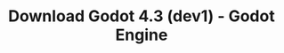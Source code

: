 ---
# Generated by /tools/generators/src/download_archive_generator !!! do not edit by hand !!!
title: 'Download Godot 4.3 (dev1) - Godot Engine'
type: 'download/archive'
name: '4.3'
flavor: 'dev1'
release_date: '2023-12-21T03:00:00-00:00'
release_notes: 'article/dev-snapshot-godot-4-3-dev-1/'
primaryPlatforms:
  - 'android.apk'
  - 'linux.64'
  - 'macos.universal'
  - 'windows.64'
  - 'web'
  - 'templates'
links:
  android.apk:
    name: 'android.apk'
    title: 'Android'
    caption: 'APK Universal (ARM64 + ARMv7 + x86_64 + x86)'
    tags:
      - 'APK download'
      - 'ARM64/v7'
      - 'x86 (64 & 32 bit)'
    hosts:
      github_builds:
        regular: 'https://github.com/godotengine/godot-builds/releases/download/4.3-dev1/Godot_v4.3-dev1_android_editor.apk'
        mono: '#'
      github:
        regular: 'https://github.com/godotengine/godot/releases/download/4.3-dev1/Godot_v4.3-dev1_android_editor.apk'
        mono: '#'
  linux.64:
    name: 'linux.64'
    title: 'Linux'
    caption: 'Padrão (x86_64)'
    tags:
      - '64 bit'
    hosts:
      github_builds:
        regular: 'https://github.com/godotengine/godot-builds/releases/download/4.3-dev1/Godot_v4.3-dev1_linux.x86_64.zip'
        mono: 'https://github.com/godotengine/godot-builds/releases/download/4.3-dev1/Godot_v4.3-dev1_mono_linux_x86_64.zip'
      github:
        regular: 'https://github.com/godotengine/godot/releases/download/4.3-dev1/Godot_v4.3-dev1_linux.x86_64.zip'
        mono: 'https://github.com/godotengine/godot/releases/download/4.3-dev1/Godot_v4.3-dev1_mono_linux_x86_64.zip'
  macos.universal:
    name: 'macos.universal'
    title: 'macOS'
    caption: 'Universal (x86_64 + Silício da Apple)'
    tags:
      - 'Intel/Apple Silicon'
      - '64 bit'
    hosts:
      github_builds:
        regular: 'https://github.com/godotengine/godot-builds/releases/download/4.3-dev1/Godot_v4.3-dev1_macos.universal.zip'
        mono: 'https://github.com/godotengine/godot-builds/releases/download/4.3-dev1/Godot_v4.3-dev1_mono_macos.universal.zip'
      github:
        regular: 'https://github.com/godotengine/godot/releases/download/4.3-dev1/Godot_v4.3-dev1_macos.universal.zip'
        mono: 'https://github.com/godotengine/godot/releases/download/4.3-dev1/Godot_v4.3-dev1_mono_macos.universal.zip'
  windows.64:
    name: 'windows.64'
    title: 'Windows'
    caption: 'Padrão (x86_64)'
    tags:
      - '64 bit'
    hosts:
      github_builds:
        regular: 'https://github.com/godotengine/godot-builds/releases/download/4.3-dev1/Godot_v4.3-dev1_win64.exe.zip'
        mono: 'https://github.com/godotengine/godot-builds/releases/download/4.3-dev1/Godot_v4.3-dev1_mono_win64.zip'
      github:
        regular: 'https://github.com/godotengine/godot/releases/download/4.3-dev1/Godot_v4.3-dev1_win64.exe.zip'
        mono: 'https://github.com/godotengine/godot/releases/download/4.3-dev1/Godot_v4.3-dev1_mono_win64.zip'
  web:
    name: 'web'
    title: 'Editor Web'
    caption: ''
    tags:
      - 'Self-hosted'
      - 'Cross-platform'
    hosts:
      github_builds:
        regular: 'https://github.com/godotengine/godot-builds/releases/download/4.3-dev1/Godot_v4.3-dev1_web_editor.zip'
        mono: '#'
      github:
        regular: 'https://github.com/godotengine/godot/releases/download/4.3-dev1/Godot_v4.3-dev1_web_editor.zip'
        mono: '#'
  linux.arm64:
    name: 'linux.arm64'
    title: 'Linux'
    caption: 'Padrão (ARM64)'
    tags:
      - 'ARM64'
      - '64 bit'
    hosts:
      github_builds:
        regular: 'https://github.com/godotengine/godot-builds/releases/download/4.3-dev1/Godot_v4.3-dev1_linux.arm64.zip'
        mono: 'https://github.com/godotengine/godot-builds/releases/download/4.3-dev1/Godot_v4.3-dev1_mono_linux_arm64.zip'
      github:
        regular: 'https://github.com/godotengine/godot/releases/download/4.3-dev1/Godot_v4.3-dev1_linux.arm64.zip'
        mono: 'https://github.com/godotengine/godot/releases/download/4.3-dev1/Godot_v4.3-dev1_mono_linux_arm64.zip'
  linux.32:
    name: 'linux.32'
    title: 'Linux'
    caption: 'Padrão (x86)'
    tags:
      - '32 bit'
    hosts:
      github_builds:
        regular: 'https://github.com/godotengine/godot-builds/releases/download/4.3-dev1/Godot_v4.3-dev1_linux.x86_32.zip'
        mono: 'https://github.com/godotengine/godot-builds/releases/download/4.3-dev1/Godot_v4.3-dev1_mono_linux_x86_32.zip'
      github:
        regular: 'https://github.com/godotengine/godot/releases/download/4.3-dev1/Godot_v4.3-dev1_linux.x86_32.zip'
        mono: 'https://github.com/godotengine/godot/releases/download/4.3-dev1/Godot_v4.3-dev1_mono_linux_x86_32.zip'
  linux.arm32:
    name: 'linux.arm32'
    title: 'Linux'
    caption: 'Padrão (ARM32)'
    tags:
      - 'ARM32'
      - '32 bit'
    hosts:
      github_builds:
        regular: 'https://github.com/godotengine/godot-builds/releases/download/4.3-dev1/Godot_v4.3-dev1_linux.arm32.zip'
        mono: 'https://github.com/godotengine/godot-builds/releases/download/4.3-dev1/Godot_v4.3-dev1_mono_linux_arm32.zip'
      github:
        regular: 'https://github.com/godotengine/godot/releases/download/4.3-dev1/Godot_v4.3-dev1_linux.arm32.zip'
        mono: 'https://github.com/godotengine/godot/releases/download/4.3-dev1/Godot_v4.3-dev1_mono_linux_arm32.zip'
  windows.32:
    name: 'windows.32'
    title: 'Windows'
    caption: 'Padrão (x86)'
    tags:
      - '32 bit'
    hosts:
      github_builds:
        regular: 'https://github.com/godotengine/godot-builds/releases/download/4.3-dev1/Godot_v4.3-dev1_win32.exe.zip'
        mono: 'https://github.com/godotengine/godot-builds/releases/download/4.3-dev1/Godot_v4.3-dev1_mono_win32.zip'
      github:
        regular: 'https://github.com/godotengine/godot/releases/download/4.3-dev1/Godot_v4.3-dev1_win32.exe.zip'
        mono: 'https://github.com/godotengine/godot/releases/download/4.3-dev1/Godot_v4.3-dev1_mono_win32.zip'
  aar_library:
    name: 'aar_library'
    title: 'Biblioteca de AAR'
    caption: ''
    tags:
      - 'Android plugins'
      - 'Java'
      - 'Kotlin'
    hosts:
      github_builds:
        regular: 'https://github.com/godotengine/godot-builds/releases/download/4.3-dev1/godot-lib.4.3.dev1.template_release.aar'
        mono: '#'
      github:
        regular: 'https://github.com/godotengine/godot/releases/download/4.3-dev1/godot-lib.4.3.dev1.template_release.aar'
        mono: '#'
  templates:
    name: 'templates'
    title: 'Modelos de exportação'
    caption: ''
    tags:
      - 'Utilizado para exportar os seus jogos para todas as plataformas suportadas'
    hosts:
      github_builds:
        regular: 'https://github.com/godotengine/godot-builds/releases/download/4.3-dev1/Godot_v4.3-dev1_export_templates.tpz'
        mono: 'https://github.com/godotengine/godot-builds/releases/download/4.3-dev1/Godot_v4.3-dev1_mono_export_templates.tpz'
      github:
        regular: 'https://github.com/godotengine/godot/releases/download/4.3-dev1/Godot_v4.3-dev1_export_templates.tpz'
        mono: 'https://github.com/godotengine/godot/releases/download/4.3-dev1/Godot_v4.3-dev1_mono_export_templates.tpz'
---
